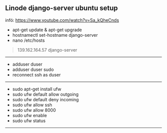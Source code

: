 ## Linode django-server ubuntu setup
infó: https://www.youtube.com/watch?v=Sa_kQheCnds

 - apt-get update & apt-get upgrade
 - hostnamectl set-hostname django-server
 - nano /etc/hosts
> 139.162.164.57	django-server
---
 - adduser duser
 - adduser duser sudo
 - reconnect ssh as duser
---
 - sudo apt-get install ufw
 - sudo ufw default allow outgoing
 - sudo ufw default deny incoming
 - sudo ufw allow ssh
 - sudo ufw allow 8000
 - sudo ufw enable
 - sudo ufw status
 - --
